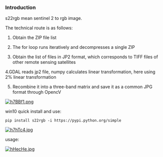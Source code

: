 ### Introduction

s22rgb mean sentinel 2 to rgb image.

The technical route is as follows:

1. Obtain the ZIP file list

2. The for loop runs iteratively and decompresses a single ZIP

3. Obtain the list of files in JP2 format, which corresponds to TIFF files of other remote sensing satellites

4.GDAL reads jp2 file, numpy calculates linear transformation, here using 2% linear transformation

5. Recombine it into a three-band matrix and save it as a common JPG format through OpencV

[![h7BBf1.png](https://z3.ax1x.com/2021/09/08/h7BBf1.png)](https://imgtu.com/i/h7BBf1)



win10 quick install and use:

```
pip install s22rgb -i https://pypi.python.org/simple
```

[![h7hTc4.jpg](https://z3.ax1x.com/2021/09/08/h7hTc4.jpg)](https://imgtu.com/i/h7hTc4)

usage:

[![hHecHe.jpg](https://z3.ax1x.com/2021/09/08/hHecHe.jpg)](https://imgtu.com/i/hHecHe)